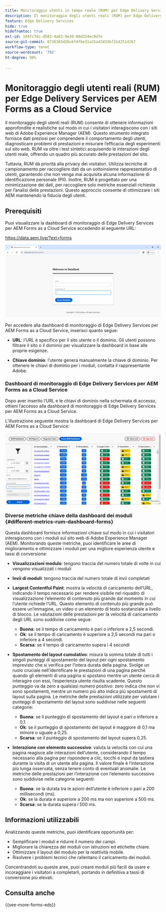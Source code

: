 ```yaml
---
title: Monitoraggio utenti in tempo reale (RUM) per Edge Delivery Services per AEM Forms as a Cloud Service
description: Il monitoraggio degli utenti reali (RUM) per Edge Delivery Services per AEM Forms as a Cloud Service prevede il monitoraggio e l’analisi continui delle interazioni degli utenti con i moduli.
feature: Edge Delivery Services
hide: true
hidefromtoc: true
exl-id: 184fc7dc-d583-4a63-9e30-80d324ec9d7e
source-git-commit: 8730383d26c6f4fbe31a25a43d33bf314251d267
workflow-type: tm+mt
source-wordcount: '792'
ht-degree: 98%

---
```



# Monitoraggio degli utenti reali (RUM) per Edge Delivery Services per AEM Forms as a Cloud Service

Il monitoraggio degli utenti reali (RUM) consente di ottenere informazioni approfondite e realistiche sul modo in cui i visitatori interagiscono con i siti web di Adobe Experience Manager (AEM). Questo strumento integrato fornisce dati preziosi per comprendere il comportamento degli utenti, diagnosticare problemi di prestazioni e misurare l’efficacia degli esperimenti sul sito web. RUM va oltre i test sintetici acquisendo le interazioni degli utenti reale, offrendo un quadro più accurato delle prestazioni del sito.

Tuttavia, RUM dà priorità alla privacy dei visitatori. Utilizza tecniche di campionamento per raccogliere dati da un sottoinsieme rappresentativo di utenti, garantendo che non venga mai acquisita alcuna informazione di identificazione personale (PII). Inoltre, RUM è progettato per una minimizzazione dei dati, per raccogliere solo metriche essenziali richieste per l’analisi delle prestazioni. Questo approccio consente di ottimizzare i siti AEM mantenendo la fiducia degli utenti.


## Prerequisiti

Puoi visualizzare la dashboard di monitoraggio di Edge Delivery Services per AEM Forms as a Cloud Service accedendo al seguente URL:

https://data.aem.live/?ext=forms

![Schermata di accesso al Monitoraggio degli utenti reali per i moduli di Edge Delivery Services](/help/edge/assets/rum-login-screen.png)

Per accedere alla dashboard di monitoraggio di Edge Delivery Services per AEM Forms as a Cloud Service, inserisci quanto segue:

* **URL**: l’URL è specifico per il sito utente o il dominio. Gli utenti possono filtrare il sito o il dominio per visualizzare la dashboard in base alle proprie esigenze.

* **Chiave dominio**: l’utente genera manualmente la chiave di dominio. Per ottenere le chiavi di dominio per i moduli, contatta il rappresentante Adobe.

### Dashboard di monitoraggio di Edge Delivery Services per AEM Forms as a Cloud Service

Dopo aver inserito l‘URL e le chiavi di dominio nella schermata di accesso, ottieni l’accesso alla dashboard di monitoraggio di Edge Delivery Services per AEM Forms as a Cloud Service.

L’illustrazione seguente mostra la dashboard di Edge Delivery Services per AEM Forms as a Cloud Service:

![Dashboard dei moduli di Monitoraggio degli utenti reali (RUM)](/help/edge/assets/rum-forms-dashboard.png)

### Diverse metriche chiave della dashboard dei moduli {#different-metrics-rum-dashboard-forms}

Questa dashboard fornisce informazioni chiave sul modo in cui i visitatori interagiscono con i moduli sul sito web di Adobe Experience Manager (AEM). Monitorando queste metriche, puoi identificare le aree di miglioramento e ottimizzare i moduli per una migliore esperienza utente e tassi di conversione:

* **Visualizzazioni modulo**: tengono traccia del numero totale di volte in cui vengono visualizzati i moduli
* **Invii di moduli**: tengono traccia del numero totale di invii completati

* **Largest Contentful Paint**: mostra la velocità di caricamento dell’URL, indicando il tempo necessario per rendere visibile nel riquadro di visualizzazione l’elemento di contenuto più grande dal momento in cui l’utente richiede l’URL. Questo elemento di contenuto più grande può essere un’immagine, un video o un elemento di testo sostanziale a livello di blocco. Le valutazioni delle prestazioni per la velocità di caricamento degli URL sono suddivise come segue:
   * **Buona**: se il tempo di caricamento è pari o inferiore a 2,5 secondi.
   * **Ok**: se il tempo di caricamento è superiore a 2,5 secondi ma pari o inferiore a 4 secondi.
   * **Scarsa**: se il tempo di caricamento supera i 4 secondi

* **Spostamento del layout cumulativo**: misura la somma totale di tutti i singoli punteggi di spostamento del layout per ogni spostamento imprevisto che si verifica per l’intera durata della pagina. Svolge un ruolo cruciale nell’identificare le prestazioni di una pagina perché quando gli elementi di una pagina si spostano mentre un utente cerca di interagire con essi, l’esperienza utente risulta scadente. Questo punteggio va da zero a qualsiasi numero positivo: zero indica che non vi sono spostamenti, mentre un numero più alto indica più spostamenti di layout sulla pagina. Le metriche delle prestazioni utilizzate per valutare i punteggi di spostamento del layout sono suddivise nelle seguenti categorie:

   * **Buona**: se il punteggio di spostamento del layout è pari o inferiore a 0,1.
   * **Ok**: se il punteggio di spostamento del layout è maggiore di 0,1 ma minore o uguale a 0,25.
   * **Scarsa**: se il punteggio di spostamento del layout supera 0,25.

* **Interazione con elemento successivo**: valuta la velocità con cui una pagina reagisce alle interazioni dell’utente, considerando il tempo necessario alla pagina per rispondere a clic, tocchi e input da tastiera durante la visita di un utente alla pagina. Il valore finale è l’interazione più lunga osservata, senza tenere conto di eventuali anomalie. Le metriche delle prestazioni per l’interazione con l’elemento successivo sono suddivise nelle categorie seguenti:
   * **Buona**: se la durata tra le azioni dell’utente è inferiore o pari a 200 millisecondi (ms).
   * **Ok**: se la durata è superiore a 200 ms ma non superiore a 500 ms.
   * **Scarsa**: se la durata supera i 500 ms.

## Informazioni utilizzabili

Analizzando queste metriche, puoi identificare opportunità per:

* Semplificare i moduli e ridurre il numero dei campi.
* Migliorare la chiarezza dei moduli con istruzioni ed etichette chiare.
* Ottimizzare il layout del modulo per la reattività mobile.
* Risolvere i problemi tecnici che rallentano il caricamento dei moduli.

Concentrandoti su queste aree, puoi creare moduli più facili da usare e incoraggiare i visitatori a completarli, portando in definitiva a tassi di conversione più elevati.

## Consulta anche

{{see-more-forms-eds}}